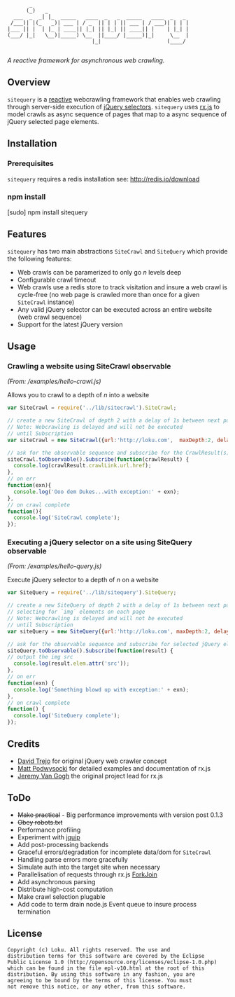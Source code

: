 ```
       _                     
      (_)   _                                             
  ___  _  _| |_  _____   ____  _   _  _____   ____  _   _ 
 /___)| |(_   _)| ___ | / _  || | | || ___ | / ___)| | | |
|___ || |  | |_ | ____|| |_| || |_| || ____|| |    | |_| |
(___/ |_|   \__)|_____) \__  ||____/ |_____)|_|     \__  |
                           |_|                     (____/ 
                                                                                      
```

*A reactive framework for asynchronous web crawling.*

## Overview
`sitequery` is a [reactive](http://en.wikipedia.org/wiki/Reactive_programming) webcrawling framework that enables 
web crawling through server-side execution of [jQuery selectors](http://api.jquery.com/category/selectors/). `sitequery`
uses [rx.js](http://channel9.msdn.com/Blogs/Charles/Introducing-RxJS-Reactive-Extensions-for-JavaScript) to 
model crawls as async sequence of pages that map to a async sequence of jQuery selected page elements.

## Installation

### Prerequisites
`sitequery` requires a redis installation see: http://redis.io/download

### npm install
[sudo] npm install sitequery

## Features
`sitequery` has two main abstractions `SiteCrawl` and `SiteQuery` which provide the following features:

  - Web crawls can be paramerized to only go *n* levels deep
  - Configurable crawl timeout                                               
  - Web crawls use a redis store to track visitation and insure a web crawl is cycle-free (no web page is crawled more than once for a given `SiteCrawl` instance)
  - Any valid jQuery selector can be executed across an entire website (web crawl sequence)
  - Support for the latest jQuery version

## Usage

### Crawling a website using SiteCrawl observable
*(From: /examples/hello-crawl.js)*

Allows you to crawl to a depth of *n* into a website

```javascript
var SiteCrawl = require('../lib/sitecrawl').SiteCrawl;

// create a new SiteCrawl of depth 2 with a delay of 1s between next page and will only run for 10s
// Note: Webcrawling is delayed and will not be executed
// until Subscription
var siteCrawl = new SiteCrawl({url:'http://loku.com',  maxDepth:2, delay:1000, maxCrawlTime:10000});

// ask for the observable sequence and subscribe for the CrawlResult(s)
siteCrawl.toObservable().Subscribe(function(crawlResult) {                 
  console.log(crawlResult.crawlLink.url.href);
},
// on err
function(exn){
  console.log('Ooo dem Dukes...with exception:' + exn);
},
// on crawl complete
function(){
  console.log('SiteCrawl complete');
});
```

### Executing a jQuery selector on a site using SiteQuery observable
*(From: /examples/hello-query.js)*

Execute jQuery selector to a depth of *n* on a website

```javascript
var SiteQuery = require('../lib/sitequery').SiteQuery;

// create a new SiteQuery of depth 2 with a delay of 1s between next page crawl
// selecting for `img` elements on each page
// Note: Webcrawling is delayed and will not be executed
// until Subscription
var siteQuery = new SiteQuery({url:'http://loku.com', maxDepth:2, delay:1000}, 'img');

// ask for the observable sequence and subscribe for selected jQuery element(s)
siteQuery.toObservable().Subscribe(function(result) {
// output the img src                 
  console.log(result.elem.attr('src'));
},
// on err
function(exn) {
  console.log('Something blowd up with exception:' + exn);
},
// on crawl complete
function() {
  console.log('SiteQuery complete');
});
```

## Credits
  - [David Trejo](http://blog.dtrejo.com/scraping-made-easy-with-jquery-and-selectorga) for original jQuery web crawler concept
  - [Matt Podwysocki](http://codebetter.com/matthewpodwysocki/2010/02/16/introduction-to-the-reactive-extensions-to-javascript/) for detailed examples and documentation of rx.js
  - [Jeremy Van Gogh](http://blogs.msdn.com/b/jeffva/archive/2010/04/14/node-js-bindings-for-rxjs.aspx) the original project lead for rx.js

## ToDo
  - ~~Make practical~~  - Big performance improvements with version post 0.1.3
  - ~~Obey robots.txt~~
  - Performance profiling
  - Experiment with [jquip](https://github.com/mythz/jquip)
  - Add post-processing backends
  - Graceful errors/degradation for incomplete data/dom for `SiteCrawl` 
  - Handling parse errors more gracefully 
  - Simulate auth into the target site when necessary
  - Parallelisation of requests through rx.js [ForkJoin](http://codebetter.com/matthewpodwysocki/2010/04/23/introduction-to-the-reactive-extensions-for-javascript-going-parallel-with-forkjoin/)
  - Add asynchronous parsing 
  - Distribute high-cost computation
  - Make crawl selection plugable
  - Add code to term drain node.js Event queue to insure process termination

## License ##

    Copyright (c) Loku. All rights reserved. The use and
    distribution terms for this software are covered by the Eclipse
    Public License 1.0 (http://opensource.org/licenses/eclipse-1.0.php)
    which can be found in the file epl-v10.html at the root of this
    distribution. By using this software in any fashion, you are
    agreeing to be bound by the terms of this license. You must
    not remove this notice, or any other, from this software.
